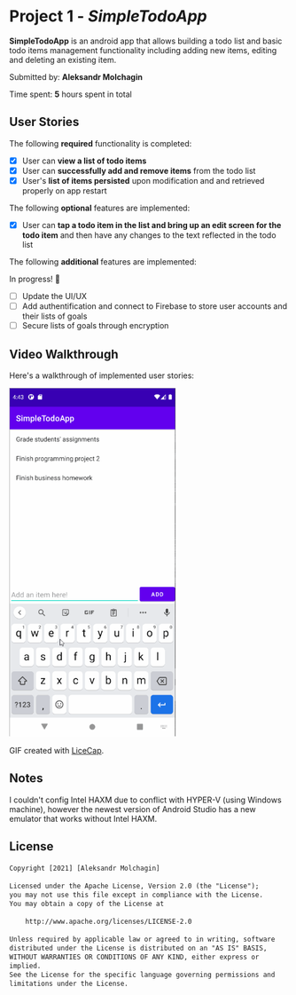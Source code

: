 # Project 1 - *SimpleTodoApp*

**SimpleTodoApp** is an android app that allows building a todo list and basic todo items management functionality including adding new items, editing and deleting an existing item.

Submitted by: **Aleksandr Molchagin**

Time spent: **5** hours spent in total

## User Stories

The following **required** functionality is completed:

* [x] User can **view a list of todo items**
* [x] User can **successfully add and remove items** from the todo list
* [x] User's **list of items persisted** upon modification and and retrieved properly on app restart

The following **optional** features are implemented:

* [x] User can **tap a todo item in the list and bring up an edit screen for the todo item** and then have any changes to the text reflected in the todo list

The following **additional** features are implemented:

In progress! 🔧
* [ ] Update the UI/UX
* [ ] Add authentification and connect to Firebase to store user accounts and their lists of goals 
* [ ] Secure lists of goals through encryption

## Video Walkthrough

Here's a walkthrough of implemented user stories:

<img src='Walkthrough.gif' title='Video Walkthrough' width='300' alt='Video Walkthrough' />


GIF created with [LiceCap](http://www.cockos.com/licecap/).

## Notes

I couldn't config Intel HAXM due to conflict with HYPER-V (using Windows machine), however the newest version of Android Studio has a new emulator that works without Intel HAXM.

## License

    Copyright [2021] [Aleksandr Molchagin]

    Licensed under the Apache License, Version 2.0 (the "License");
    you may not use this file except in compliance with the License.
    You may obtain a copy of the License at

        http://www.apache.org/licenses/LICENSE-2.0

    Unless required by applicable law or agreed to in writing, software
    distributed under the License is distributed on an "AS IS" BASIS,
    WITHOUT WARRANTIES OR CONDITIONS OF ANY KIND, either express or implied.
    See the License for the specific language governing permissions and
    limitations under the License.